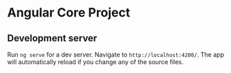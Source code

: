 # Angular Core Project

## Development server

Run `ng serve` for a dev server. Navigate to `http://localhost:4200/`. The app will automatically reload if you change any of the source files.
